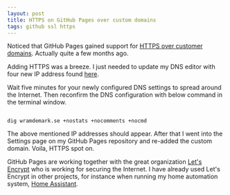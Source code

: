 ```yaml
---
layout: post
title: HTTPS on GitHub Pages over custom domains
tags: github ssl https
---
```


Noticed that GitHub Pages gained support for [HTTPS over customer domains](https://blog.github.com/2018-05-01-github-pages-custom-domains-https/). Actually quite a few months ago. 

Adding HTTPS was a breeze. I just needed to update my DNS editor with four new IP address found [here](https://help.github.com/articles/troubleshooting-custom-domains/#dns-configuration-errors). 

Wait five minutes for your newly configured DNS settings to spread around the Internet. Then reconfirm the DNS configuration with below command in the terminal window.

<code class="js">
dig wramdemark.se +nostats +nocomments +nocmd
</code>

The above mentioned IP addresses should appear. After that I went into the Settings page on my GitHub Pages repository and re-added the custom domain. Voila, HTTPS spot on.

GitHub Pages are working together with the great organization [Let's Encrypt](https://letsencrypt.org) who is working for securing the Internet. I have already used Let's Encrypt in other projects, for instance when running my home automation system, [Home Assistant](https://www.home-assistant.io/demo/).